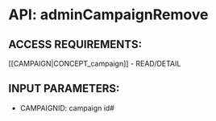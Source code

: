 # API: adminCampaignRemove


## ACCESS REQUIREMENTS: ##
[[CAMPAIGN|CONCEPT_campaign]] - READ/DETAIL


## INPUT PARAMETERS: ##
  * CAMPAIGNID: campaign id#
